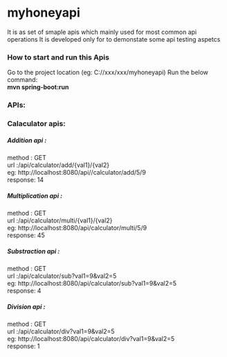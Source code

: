 # myhoneyapi
It is as set of smaple apis which mainly used for most common api operations
It is developed only for to demonstate some api testing aspetcs

### How to start and run this Apis  <br />
Go to the project location (eg: C://xxx/xxx/myhoneyapi)
Run the below command: <br />
**mvn spring-boot:run**

### APIs:
### Calaculator apis:

##### Addition api :<br />
method : GET <br />
url :/api/calculator/add/{val1}/{val2} <br />
eg: http://localhost:8080/api//calculator/add/5/9 <br />
response: 14 <br />
##### Multiplication api : <br />
method : GET <br />
url :/api/calculator/multi/{val1}/{val2} <br />
eg: http://localhost:8080/api/calculator/multi/5/9 <br />
response: 45 <br />
##### Substraction api : <br />
method : GET <br />
url :/api/calculator/sub?val1=9&val2=5 <br />
eg: http://localhost:8080/api/calculator/sub?val1=9&val2=5 <br />
response: 4 <br />
##### Division api : <br />
method : GET <br /> 
url :/api/calculator/div?val1=9&val2=5 <br />
eg: http://localhost:8080/api/calculator/div?val1=9&val2=5 <br />
response: 1



